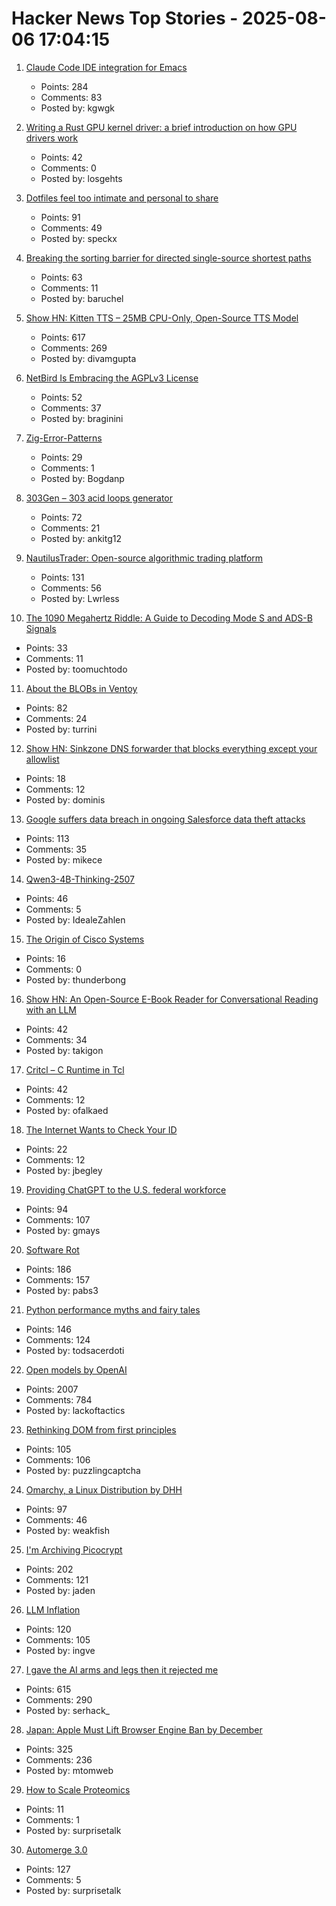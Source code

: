 # Hacker News Top Stories - 2025-08-06 17:04:15

1. [Claude Code IDE integration for Emacs](https://github.com/manzaltu/claude-code-ide.el)
   - Points: 284
   - Comments: 83
   - Posted by: kgwgk

2. [Writing a Rust GPU kernel driver: a brief introduction on how GPU drivers work](https://www.collabora.com/news-and-blog/blog/2025/08/06/writing-a-rust-gpu-kernel-driver-a-brief-introduction-on-how-gpu-drivers-work/)
   - Points: 42
   - Comments: 0
   - Posted by: losgehts

3. [Dotfiles feel too intimate and personal to share](https://hamatti.org/posts/dotfiles-feel-too-intimate-and-personal-to-share/)
   - Points: 91
   - Comments: 49
   - Posted by: speckx

4. [Breaking the sorting barrier for directed single-source shortest paths](https://www.quantamagazine.org/new-method-is-the-fastest-way-to-find-the-best-routes-20250806/)
   - Points: 63
   - Comments: 11
   - Posted by: baruchel

5. [Show HN: Kitten TTS – 25MB CPU-Only, Open-Source TTS Model](https://github.com/KittenML/KittenTTS)
   - Points: 617
   - Comments: 269
   - Posted by: divamgupta

6. [NetBird Is Embracing the AGPLv3 License](https://netbird.io/knowledge-hub/netbird-agpl-announcement)
   - Points: 52
   - Comments: 37
   - Posted by: braginini

7. [Zig-Error-Patterns](https://glfmn.io/posts/zig-error-patterns/)
   - Points: 29
   - Comments: 1
   - Posted by: Bogdanp

8. [303Gen – 303 acid loops generator](https://303-gen-06a668.netlify.app/)
   - Points: 72
   - Comments: 21
   - Posted by: ankitg12

9. [NautilusTrader: Open-source algorithmic trading platform](https://nautilustrader.io/)
   - Points: 131
   - Comments: 56
   - Posted by: Lwrless

10. [The 1090 Megahertz Riddle: A Guide to Decoding Mode S and ADS-B Signals](https://books.open.tudelft.nl/home/catalog/book/11)
   - Points: 33
   - Comments: 11
   - Posted by: toomuchtodo

11. [About the BLOBs in Ventoy](https://github.com/ventoy/Ventoy/issues/3224)
   - Points: 82
   - Comments: 24
   - Posted by: turrini

12. [Show HN: Sinkzone DNS forwarder that blocks everything except your allowlist](https://github.com/berbyte/sinkzone)
   - Points: 18
   - Comments: 12
   - Posted by: dominis

13. [Google suffers data breach in ongoing Salesforce data theft attacks](https://www.bleepingcomputer.com/news/security/google-suffers-data-breach-in-ongoing-salesforce-data-theft-attacks/)
   - Points: 113
   - Comments: 35
   - Posted by: mikece

14. [Qwen3-4B-Thinking-2507](https://huggingface.co/Qwen/Qwen3-4B-Thinking-2507)
   - Points: 46
   - Comments: 5
   - Posted by: IdealeZahlen

15. [The Origin of Cisco Systems](https://www.tcracs.org/tcrwp/1origin-of-cisco/)
   - Points: 16
   - Comments: 0
   - Posted by: thunderbong

16. [Show HN: An Open-Source E-Book Reader for Conversational Reading with an LLM](https://github.com/shutootaki/bookwith)
   - Points: 42
   - Comments: 34
   - Posted by: takigon

17. [Critcl – C Runtime in Tcl](https://andreas-kupries.github.io/critcl/)
   - Points: 42
   - Comments: 12
   - Posted by: ofalkaed

18. [The Internet Wants to Check Your ID](https://www.newyorker.com/culture/infinite-scroll/the-internet-wants-to-check-your-id)
   - Points: 22
   - Comments: 12
   - Posted by: jbegley

19. [Providing ChatGPT to the U.S. federal workforce](https://openai.com/index/providing-chatgpt-to-the-entire-us-federal-workforce/)
   - Points: 94
   - Comments: 107
   - Posted by: gmays

20. [Software Rot](https://permacomputing.net/software_rot/)
   - Points: 186
   - Comments: 157
   - Posted by: pabs3

21. [Python performance myths and fairy tales](https://lwn.net/SubscriberLink/1031707/73cb0cf917307a93/)
   - Points: 146
   - Comments: 124
   - Posted by: todsacerdoti

22. [Open models by OpenAI](https://openai.com/open-models/)
   - Points: 2007
   - Comments: 784
   - Posted by: lackoftactics

23. [Rethinking DOM from first principles](https://acko.net/blog/html-is-dead-long-live-html/)
   - Points: 105
   - Comments: 106
   - Posted by: puzzlingcaptcha

24. [Omarchy, a Linux Distribution by DHH](https://omarchy.org/)
   - Points: 97
   - Comments: 46
   - Posted by: weakfish

25. [I'm Archiving Picocrypt](https://github.com/Picocrypt/Picocrypt/issues/134)
   - Points: 202
   - Comments: 121
   - Posted by: jaden

26. [LLM Inflation](https://tratt.net/laurie/blog/2025/llm_inflation.html)
   - Points: 120
   - Comments: 105
   - Posted by: ingve

27. [I gave the AI arms and legs then it rejected me](https://grell.dev/blog/ai_rejection)
   - Points: 615
   - Comments: 290
   - Posted by: serhack_

28. [Japan: Apple Must Lift Browser Engine Ban by December](https://open-web-advocacy.org/blog/japan-apple-must-lift-engine-ban-by-december/)
   - Points: 325
   - Comments: 236
   - Posted by: mtomweb

29. [How to Scale Proteomics](https://www.asimov.press/p/proteomics)
   - Points: 11
   - Comments: 1
   - Posted by: surprisetalk

30. [Automerge 3.0](https://automerge.org/blog/automerge-3/)
   - Points: 127
   - Comments: 5
   - Posted by: surprisetalk

